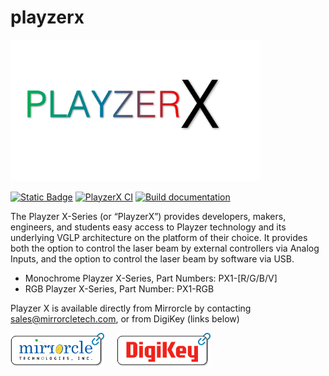 # playzerx 

<img src="docs/_static/playzerx_logo.png" alt="PlayzerX Logo" width="400"/>

[![Static Badge](https://img.shields.io/badge/%F0%9F%93%93-Documentation-blue?labelColor=white)]([https://mirrorcletech.github.io/playzerx/](https://mirrorcletech.github.io/playzerx/))
[![PlayzerX CI](https://github.com/mirrorcletech/playzerx/actions/workflows/main.yml/badge.svg)](https://github.com/mirrorcletech/playzerx/actions/workflows/main.yml)
[![Build documentation](https://github.com/mirrorcletech/playzerx/actions/workflows/build-docs.yml/badge.svg)](https://github.com/mirrorcletech/playzerx/actions/workflows/build-docs.yml)

The Playzer X-Series (or “PlayzerX”) provides developers, makers, engineers,
and students easy access to Playzer technology and its underlying VGLP
architecture on the platform of their choice. It provides both the option to
control the laser beam by external controllers via Analog Inputs, and the option
to control the laser beam by software via USB.

- Monochrome Playzer X-Series, Part Numbers: PX1-[R/G/B/V]
- RGB Playzer X-Series, Part Number: PX1-RGB

Playzer X is available directly from Mirrorcle by contacting sales@mirrorcletech.com, or from DigiKey (links below)

<div style="display: flex; gap: 20px;">
  <a href="https://www.mirrorcletech.com/wp/contact/" target="_blank"><img src="docs/_static/mirrorcle_logo_button.png" alt="Mirrorcle Logo" width="150"/></a>
  <a href="https://www.digikey.com/en/products/filter/evaluation-and-demonstration-boards-and-kits/787?s=N4IgjCBcpmAMVQGMoDMCGAbAzgUwDQgD2UA2iAGwAscVArAgLqEAOALlCAMpsBOAlgDsA5iAC%2BhALQRoIFJAw4CxMiABMVAOx0QjMfqA" target="_blank"><img src="docs/_static/digikey_logo_button.png" alt="Digi-Key Logo" width="150"/></a>
</div>
